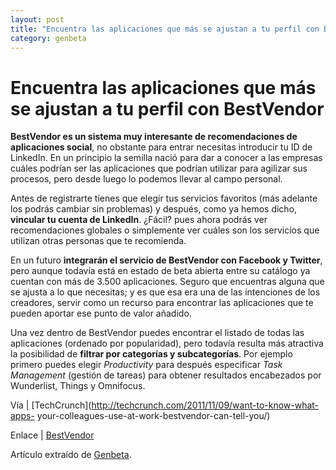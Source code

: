 ```yaml
---
layout: post
title: "Encuentra las aplicaciones que más se ajustan a tu perfil con BestVendor"
category: genbeta
---
```


# Encuentra las aplicaciones que más se ajustan a tu perfil con BestVendor

**BestVendor es un sistema muy interesante de recomendaciones de aplicaciones social**, no obstante para entrar necesitas introducir tu ID de LinkedIn. En un principio la semilla nació para dar a conocer a las empresas cuáles podrían ser las aplicaciones que podrían utilizar para agilizar sus procesos, pero desde luego lo podemos llevar al campo personal.

Antes de registrarte tienes que elegir tus servicios favoritos (más adelante
los podrás cambiar sin problemas) y después, como ya hemos dicho, **vincular
tu cuenta de LinkedIn**. ¿Fácil? pues ahora podrás ver recomendaciones
globales o simplemente ver cuáles son los servicios que utilizan otras
personas que te recomienda.  
  
En un futuro **integrarán el servicio de BestVendor con Facebook y Twitter**,
pero aunque todavía está en estado de beta abierta entre su catálogo ya
cuentan con más de 3.500 aplicaciones. Seguro que encuentras alguna que se
ajusta a lo que necesitas; y es que esa era una de las intenciones de los
creadores, servir como un recurso para encontrar las aplicaciones que te
pueden aportar ese punto de valor añadido.

Una vez dentro de BestVendor puedes encontrar el listado de todas las
aplicaciones (ordenado por popularidad), pero todavía resulta más atractiva la
posibilidad de **filtrar por categorías y subcategorías**. Por ejemplo primero
puedes elegir _Productivity_ para después especificar _Task Management_
(gestión de tareas) para obtener resultados encabezados por Wunderlist, Things
y Omnifocus.

Vía | [TechCrunch](http://techcrunch.com/2011/11/09/want-to-know-what-apps-
your-colleagues-use-at-work-bestvendor-can-tell-you/)

  
Enlace | [BestVendor](http://www.bestvendor.com/)

Artículo extraído de [Genbeta](http://www.genbeta.com).
